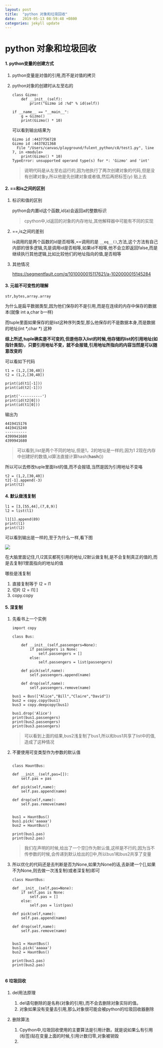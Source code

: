 ```yaml
---
layout: post
title:  "python 对象和垃圾回收"
date:   2019-05-13 08:59:48 +0800
categories: jekyll update
---
```


# python 对象和垃圾回收

#### 1. python变量的创建方式

1. python变量是对值的引用,而不是对值的拷贝

2. python对象的创建时从左至右的

	```
	class Gizmo:
	    def __init__(self):
	        print("Gizmo id :%d" % id(self))
	
	if __name__ == "__main__":
	    g = Gizmo()
	    print(Gizmo() * 10)
	```
	
	可以看到输出结果为
	
	```
	Gizmo id :4437756728
	Gizmo id :4437821368
	  File "/Users/canvas/playground/fulent_python/c8/test1.py", line 7, in <module>
	    print(Gizmo() * 10)
	TypeError: unsupported operand type(s) for *: 'Gizmo' and 'int'
	
	```
	
	>说明代码是从左至右运行的,因为他执行了两次创建对象的代码,但是没有创建对象y,所以他是先创建对象或者值,然后再把标签(y) 贴上去
	

#### 2. ==和is之间的区别

1. 标识和值的区别

	python会内置id这个函数,id(a)会返回a的整数标识

	> cpython中,id返回的对象的内存地址,其他解释器中可能有不同的实现
	
2. ==,is之间的差别

	is调用的是两个函数的id是否相等,==调用的是 ```__eq__()```,方法,这个方法有自己内部的很多逻辑,先是调用id是否相等,如果id不相等,他不会立即返回false,而是继续执行其他逻辑,比如比较他们的地址指向的值,是否相等
	
	
3. 其他情况

	https://segmentfault.com/q/1010000015117621/a-1020000015145284
	
#### 3. 元祖不可变性的理解

```
str,bytes,array.array
```
为什么是扁平数据类型,因为他们保存的不是引用,而是在连续的内存中保存的数据本(就像 int a,char b一样)

而tuple里面如果保存的是list这种序列类型,那么他保存的不是数据本身,而是数据的地址(int *,char *) 这种

<strong>综上所述,tuple确实是不可变的,但是他存入list的时候,他存储的list的引用地址(如指针类型)，只要引用地址不变，就不会报错,引用地址所指向的内容当然是可以随意改变的</strong>

可以看如下代码

```
t1 = (1,2,[30,40])
t2 = (1,2,[30,40])

print(id(t1[-1]))
print(id(t2[-1]))

print('----------')
print(id(t2[0]))
print(id(t1[0]))

```

输出为

```
4419415176
4419415240
----------
4399941680
4399941680
```

>可以看到,list是两个不同的地址,但是1，2的地址是一样的,因为1 2现在内存中创建好的数值,id算法直接计算hash(__hash__())

所以可以去修改tuple里面list的值,而不会报错,当然是因为引用地址不变咯

```
t2 = (1,2,[30,40])
t2[-1].append(-3)
print(t2)

```
#### 4. 默认做浅复制

```
l1 = [3,[55,44],(7,8,9)]
l2 = list(l1)

l1[1].append(89)
print(l1)
print(l2)
```
可以看到输出是一样的,至于为什么一样,看下图

<img src="pics/13_1.png">

在大脑里面记住,l1,l2其实都死引用的地址,l2默认做复制,是不会复制真正的值的,而是去复制l1里面指向的地址的值

哪些是浅复制

1. 直接复制等于 l2 = l1
2. 切片 l2 = l1[:]
3. copy.copy

#### 5. 深复制

1. 先看书上一个实例

	```
	import copy
	
	class Bus:
	
	    def __init__(self,passengers=None):
	        if passengers is None:
	            self.passengers = []
	        else:
	            self.passengers = list(passengers)
	
	    def pick(self,name):
	        self.passengers.append(name)
	
	    def drop(self,name):
	        self.passengers.remove(name)
	
	bus1 = Bus(["Alice","Bill","Claire","David"])
	bus2 = copy.copy(bus1)
	bus3 = copy.deepcopy(bus1)
	
	bus1.drop('Alice')
	print(bus1.passengers)
	print(bus2.passengers)
	print(bus3.passengers)
	```
	
	>可以看到上面的结果,bus2浅复制了bus1,所以和bus1共享了list中的值,造成了这种情况
	
2.  不要使用可变类型作为参数的默认值

	```
	
	class HauntBus:

    def __init__(self,pas=[]):
        self.pas = pas

    def pick(self,name):
        self.pas.append(name)

    def drop(self,name):
        self.pas.remove(name)

	
	bus1 = HauntBus()
	bus1.pick('aaaaa')
	bus2 = HauntBus()
	
	print(bus1.pas)
	print(bus2.pas)
	
	```
	
	>我们在声明的时候,给出了一个空[]作为默认值,这样是不行的,因为当不传参数的时候,会传递到默认给出的[]中,所以bus1和bus2共享了变量
	
3. 所以优化的代码还是去判断是否为None,如果为None的话,去新建一个[],如果不为None,则去做一次浅复制(或者深复制)即可

	```
	class HauntBus:

    def __init__(self,pas=None):
        if self.pas is None:
            self.pas = []
        else:
            self.pas = list(pas)

    def pick(self,name):
        self.pas.append(name)

    def drop(self,name):
        self.pas.remove(name)

	
	bus1 = HauntBus()
	bus1.pick('aaaaa')
	bus2 = HauntBus()
	
	print(bus1.pas)
	print(bus2.pas)

	
	```
	
#### 6 垃圾回收

1. del用法原理

	1. del语句删除的是名称(对象的引用),而不会去删除对象实际的值。
	2. 对象如果没有变量去引用,那么对象很可能会被python的垃圾回收器删除

2. 删除算法
	1. Cpython中,垃圾回收使用的主要算法是引用计数。就是说如果么有引用(标签)贴在变量上面的时候,引用计数归零,对象被销毁
	2. 

